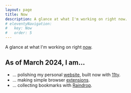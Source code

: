 ```yaml
---
layout: page
title: Now
description: A glance at what I'm working on right now.
# eleventyNavigation:
#   key: Now
#   order: 5
---
```


A glance at what I'm working on right [now](https://nownownow.com/about).

## As of March 2024, I am…

- … polishing my personal [website](https://miguelpimentel.do/), built now with [11ty](https://www.11ty.dev/).
- … making simple browser [extensions](https://addons.mozilla.org/en-US/firefox/user/17772574/).
- … collecting bookmarks with [Raindrop](https://raindrop.io/SemanticData).
